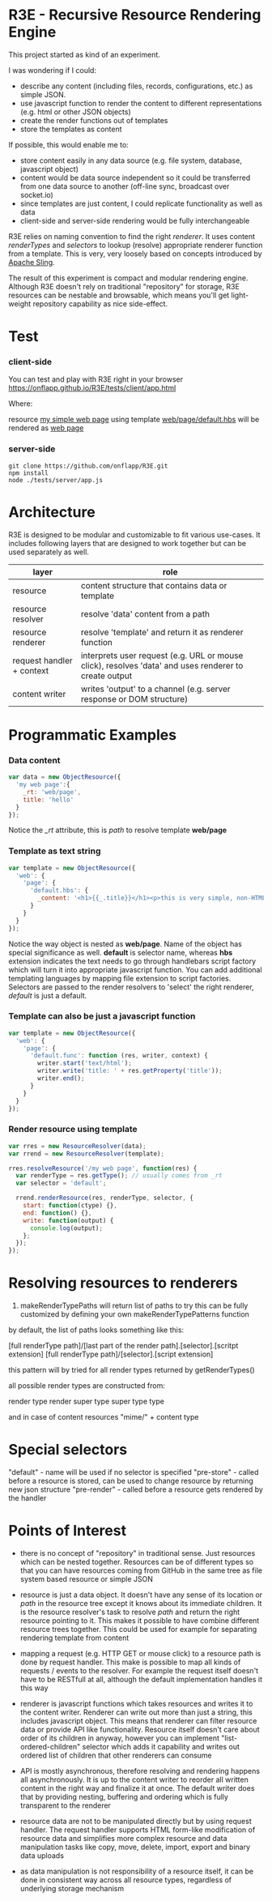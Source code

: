 # R3E - Recursive Resource Rendering Engine

This project started as kind of an experiment.

I was wondering if I could:
- describe any content (including files, records, configurations, etc.) as simple JSON.
- use javascript function to render the content to different representations (e.g. html or other JSON objects)
- create the render functions out of templates
- store the templates as content

If possible, this would enable me to:
- store content easily in any data source (e.g. file system, database, javascript object)
- content would be data source independent so it could be transferred from one data source to another (off-line sync, broadcast over socket.io)
- since templates are just content, I could replicate functionality as well as data
- client-side and server-side rendering would be fully interchangeable

R3E relies on naming convention to find the right *renderer*. It uses content *renderTypes* and *selectors* to lookup (resolve) appropriate renderer function from a template. This is very, very loosely based on concepts introduced by [Apache Sling](https://sling.apache.org/documentation/the-sling-engine/url-to-script-resolution.html).

The result of this experiment is compact and modular rendering engine.
Although R3E doesn't rely on traditional "repository" for storage, R3E resources can be nestable and browsable, which means you'll get light-weight repository capability as nice side-effect.

# Test

### client-side

You can test and play with R3E right in your browser https://onflapp.github.io/R3E/tests/client/app.html

Where:

resource <a href="https://onflapp.github.io/R3E/tests/client/app.html#/content/my%20simple%20web%20page.x-res-list" target="_blank">my simple web page</a>
using template <a href="https://onflapp.github.io/R3E/tests/client/app.html#/user-templates/web/page/default.hbs.x-edit" target="_blank">web/page/default.hbs</a>
will be rendered as <a href="https://onflapp.github.io/R3E/tests/client/app.html#/content/my%20simple%20web%20page">web page</a>

### server-side

```
git clone https://github.com/onflapp/R3E.git
npm install
node ./tests/server/app.js
```

# Architecture

R3E is designed to be modular and customizable to fit various use-cases. It includes following layers that are designed to work together but can be used separately as well.

| layer                      | role                                                                                                  |
| -------------------------- | ----------------------------------------------------------------------------------------------------- |
| resource                   | content structure that contains data or template                                                      |
| resource resolver          | resolve 'data' content from a path                                                                    |
| resource renderer          | resolve 'template' and return it as renderer function                                                 |
| request handler + context  | interprets user request (e.g. URL or mouse click), resolves 'data' and uses renderer to create output |
| content writer             | writes 'output' to a channel (e.g. server response or DOM structure)                                  |

# Programmatic Examples

### Data content

```javascript
var data = new ObjectResource({
  'my web page':{
    _rt: 'web/page',
    title: 'hello'
  }
});

```

Notice the *_rt* attribute, this is *path* to resolve template **web/page**


### Template as text string

```javascript
var template = new ObjectResource({
  'web': {
    'page': {
      'default.hbs': {
        _content: '<h1>{{_.title}}</h1><p>this is very simple, non-HTML-compliant page</p>'
      }
    }
  }
});

```

Notice the way object is nested as **web/page**. Name of the object has special significance as well. **default** is selector name, whereas **hbs** extension indicates the text needs to go through handlebars script factory which will turn it into appropriate javascript function. You can add additional templating languages by mapping file extension to script factories. Selectors are passed to the render resolvers to 'select' the right renderer, *default* is just a default.

### Template can also be just a javascript function

```javascript
var template = new ObjectResource({
  'web': {
    'page': {
      'default.func': function (res, writer, context) {
        writer.start('text/html');
        writer.write('title: ' + res.getProperty('title'));
        writer.end();
      }
    }
  }
});

```

### Render resource using template

```javascript
var rres = new ResourceResolver(data);
var rrend = new ResourceResolver(template);

rres.resolveResource('/my web page', function(res) {
  var renderType = res.getType(); // usually comes from _rt
  var selector = 'default';

  rrend.renderResource(res, renderType, selector, {
    start: function(ctype) {},
    end: function() {},
    write: function(output) {
      console.log(output);
    };
  });
});

```

# Resolving resources to renderers

1. makeRenderTypePaths will return list of paths to try
this can be fully customized by defining your own makeRenderTypePatterns function

by default, the list of paths looks something like this:

[full renderType path]/[last part of the render path].[selector].[scritpt extension]
[full renderType path]/[selector].[script extension]

this pattern will by tried for all render types returned by getRenderTypes()

all possible render types are constructed from:

render type
render super type
super type
type

and in case of content resources
"mime/" + content type

# Special selectors

"default" - name will be used if no selector is specified
"pre-store" - called before a resource is stored, can be used to change resource by returning new json structure
"pre-render" - called before a resource gets rendered by the handler

# Points of Interest

- there is no concept of "repository" in traditional sense. Just resources which can be nested together. Resources can be of different types so that you can have resources coming from GitHub in the same tree as file system based resource or simple JSON

- resource is just a data object. It doesn't have any sense of its location or *path* in the resource tree except it knows about its immediate children. It is the resource resolver's task to resolve *path* and return the right resource pointing to it. This makes it possible to have combine different resource trees together. This could be used for example for separating rendering template from content

- mapping a request (e.g. HTTP GET or mouse click) to a resource path is done by request handler. This make is possible to map all kinds of requests / events to the resolver. For example the request itself doesn't have to be RESTfull at all, although the default implementation handles it this way

- renderer is javascript functions which takes resources and writes it to the content writer. Renderer can write out more than just a string, this includes javascript object. This means that renderer can filter resource data or provide API like functionality. Resource itself doesn't care about order of its children in anyway, however you can implement "list-ordered-children" selector which adds it capability and writes out ordered list of children that other renderers can consume

- API is mostly asynchronous, therefore resolving and rendering happens all asynchronously. It is up to the content writer to reorder all written content in the right way and finalize it at once. The default writer does that by providing nesting, buffering and ordering which is fully transparent to the renderer

- resource data are not to be manipulated directly but by using request handler. The request handler supports HTML form-like modification of resource data and simplifies more complex resource and data manipulation tasks like copy, move, delete, import, export and binary data uploads

- as data manipulation is not responsibility of a resource itself, it can be done in consistent way across all resource types, regardless of underlying storage mechanism
